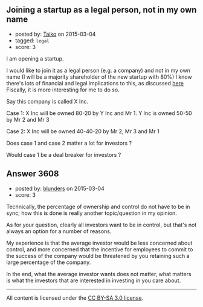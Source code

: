 ## Joining a startup as a legal person, not in my own name

- posted by: [Taiko](https://stackexchange.com/users/334941/taiko) on 2015-03-04
- tagged: `legal`
- score: 3

I am opening a startup.

I would like to join it as a legal person (e.g. a company) and not in my own name (I will be a majority shareholder of the new startup with 80%)
I know there's lots of financial and legal implications to this, as discussed [here][1]
Fiscally, it is more interesting for me to do so.

Say this company is called X Inc.

Case 1:
X Inc will be owned 80-20 by Y Inc and Mr 1.  Y Inc is owned 50-50 by Mr 2 and Mr 3


Case 2:
X Inc will be owned 40-40-20 by Mr 2, Mr 3 and Mr 1


Does case 1 and case 2 matter a lot for investors ?

Would case 1 be a deal breaker for investors ?



  [1]: https://startups.stackexchange.com/questions/1315/should-i-partner-as-a-person-or-company


## Answer 3608

- posted by: [blunders](https://stackexchange.com/users/216182/blunders) on 2015-03-04
- score: 3

Technically, the percentage of ownership and control do not have to be in sync; how this is done is really another topic/question in my opinion.

As for your question, clearly all investors want to be in control, but that's not always an option for a number of reasons.

My experience is that the average investor would be less concerned about control, and more concerned that the incentive for employees to commit to the success of the company would be threatened by you retaining such a large percentage of the company.

In the end, what the average investor wants does not matter, what matters is what the investors that are interested in investing in you care about.



---

All content is licensed under the [CC BY-SA 3.0 license](https://creativecommons.org/licenses/by-sa/3.0/).
